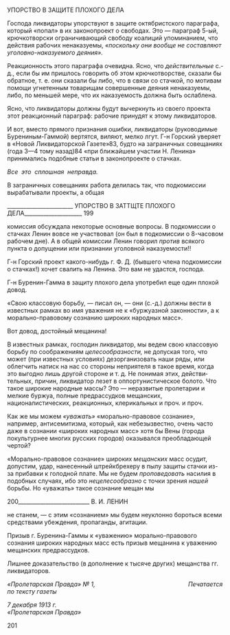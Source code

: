 УПОРСТВО В ЗАЩИТЕ ПЛОХОГО ДЕЛА

Господа ликвидаторы упорствуют в защите октябристского параграфа, который «попал» в их законопроект о свободах. Это — параграф 5-ый, крючкотворски ограни­чивающий свободу коалиций упоминанием, что действия рабочих ненаказуемы, _«по­скольку они вообще не составляют уголовно-наказуемого деяния»._

Реакционность этого параграфа очевидна. Ясно, что _действительные_ с.-д., если бы им пришлось говорить об этом крючкотворстве, сказали бы обратное, т. е. они сказали бы либо, что в связи со стачкой, по мотивам помощи угнетенным товарищам совер­шенные деяния ненаказуемы, либо, по меньшей мере, что их наказуемость должна быть ослаблена.

Ясно, что ликвидаторы должны будут вычеркнуть из своего проекта этот реакцион­ный параграф: рабочие принудят к этому ликвидаторов.

И вот, вместо прямого признания ошибки, ликвидаторы (руководимые Бурениным-Гаммой) вертятся, виляют, мелко лгут. Г-н Горский уверяет в «Новой Ликвидаторской Газете»83, будто на заграничных совещаниях (года 3—4 тому назад)84 «при ближайшем участии Н. Ленина» принимались подобные статьи в законопроекте о стачках.

_Все_  _это  сплошная  неправда._

В заграничных совещаниях работа делилась так, что подкомиссии вырабатывали проекты, а общая

  

________________________ УПОРСТВО В ЗАТТЩТЕ ПЛОХОГО ДЕЛА_____________________ 199

комиссия обсуждала некоторые основные вопросы. В подкомиссии о стачках Ленин вовсе не участвовал (он был в подкомиссии о 8-часовом рабочем дне). А в общей ко­миссии Ленин говорил _против_ всякого пункта о допущении или признании уголовной наказуемости!!

Г-н Горский проект какого-нибудь г. Ф. Д. (бывшего члена подкомиссии о стачках!) хочет свалить на Ленина. Это вам не удастся, господа.

Г-н Буренин-Гамма в защиту плохого дела употребил еще один плохой довод.

«Свою классовую борьбу, — писал он, — они (с.-д.) должны вести в известных рамках во имя уваже­ния не к «буржуазной законности», а к морально-правовому сознанию широких народных масс».

Вот довод, достойный мещанина!

В известных рамках, господин ликвидатор, мы ведем свою классовую борьбу по со­ображениям _целесообразности,_ не допуская того, что может (при известных условиях) дезорганизовать наши ряды, или облегчить натиск на нас со стороны неприятеля в та­кое время, когда это выгодно лишь другой стороне и т. д. Не понимая этих, действи­тельных, причин, ликвидатор лезет в оппортунистическое болото. Что такое широкие народные массы? Это — неразвитые пролетарии и мелкие буржуа, полные предрассуд­ков мещанских, националистических, реакционных, клерикальных и проч. и проч.

Как же мы можем _«уважать»_ «морально-правовое сознание», например, антисеми­тизма, который, как небезызвестно, очень часто даже в сознании «широких народных масс» хотя бы Вены (города покультурнее многих русских городов) оказывался преоб­ладающей чертой?

«Морально-правовое сознание» широких _мещанских_ масс осудит, допустим, удар, нанесенный штрейкбрехеру в пылу защиты стачки из-за прибавки к голодной плате. Мы не будем _проповедовать_ насилия в подобных случаях, ибо это _нецелесообразно_ с точки зрения _нашей_ борьбы. Но «уважать» такое сознание мещан мы

  

200__________________________ В. И. ЛЕНИН

не станем, — с этим «сознанием» мы будем неуклонно бороться всеми средствами убеждения, пропаганды, агитации.

Призыв г. Буренина-Гаммы к «уважению» морально-правового сознания широких народных масс есть призыв мещанина к уважению мещанских предрассудков.

Лишнее доказательство (в дополнение к тысяче других) мещанства гг. ликвидаторов.

_«Пролетарская Правда» № 1,                                                       Печатается по тексту газеты_

_7 декабря 1913 г.                                                                        «Пролетарская Правда»_

  

201